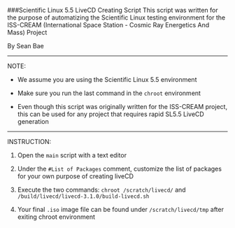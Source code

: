 ###Scientific Linux 5.5 LiveCD Creating Script
This script was written for the purpose of automatizing the Scientific Linux testing environment for the ISS-CREAM (International Space Station - Cosmic Ray Energetics And Mass) Project

By Sean Bae

----

NOTE:

- We assume you are using the Scientific Linux 5.5 environment

- Make sure you run the last command in the `chroot` environment

- Even though this script was originally written for the ISS-CREAM project, this can be used for any project that requires rapid SL5.5 LiveCD generation

----

INSTRUCTION:

1. Open the `main` script with a text editor

2. Under the `#List of Packages` comment, customize the list of packages for your own purpose of creating liveCD

3. Execute the two commands: `chroot /scratch/livecd/` and `/build/livecd/livecd-3.1.0/build-livecd.sh`

4. Your final `.iso` image file can be found under `/scratch/livecd/tmp` after exiting chroot environment
